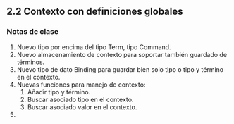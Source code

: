 ## 2.2 Contexto con definiciones globales

### Notas de clase
1. Nuevo tipo por encima del tipo Term, tipo Command.
2. Nuevo almacenamiento de contexto para soportar también guardado de términos.
3. Nuevo tipo de dato Binding para guardar bien solo tipo o tipo y término en el contexto.
4. Nuevas funciones para manejo de contexto:
   1. Añadir tipo y término.
   2. Buscar asociado tipo en el contexto.
   3. Buscar asociado valor en el contexto.
5. 